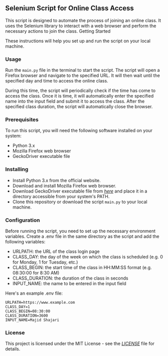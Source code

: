 ## Selenium Script for Online Class Access

This script is designed to automate the process of joining an online class. It uses the Selenium library to interact with a web browser and perform the necessary actions to join the class.
Getting Started

These instructions will help you set up and run the script on your local machine.
### Usage

Run the `main.py` file in the terminal to start the script. The script will open a Firefox browser and navigate to the specified URL. It will then wait until the specified day and time to access the online class.

During this time, the script will periodically check if the time has come to access the class. Once it is time, it will automatically enter the specified name into the input field and submit it to access the class. After the specified class duration, the script will automatically close the browser.

### Prerequisites
To run this script, you will need the following software installed on your system:
- Python 3.x
- Mozilla Firefox web browser
- GeckoDriver executable file

### Installing
- Install Python 3.x from the official website.
- Download and install Mozilla Firefox web browser.
- Download GeckoDriver executable file from *[here](https://github.com/mozilla/geckodriver/releases)* and place it in a directory accessible from your system's PATH.
- Clone this repository or download the script `main.py` to your local machine.

### Configuration

Before running the script, you need to set up the necessary environment variables. Create a .env file in the same directory as the script and add the following variables:
+ URLPATH: the URL of the class login page
+ CLASS_DAY: the day of the week on which the class is scheduled (e.g. 0 for Monday, 1 for Tuesday, etc.)
+ CLASS_BEGIN: the start time of the class in HH:MM:SS format (e.g. 08:30:00 for 8:30 AM)
+ CLASS_DURATION: the duration of the class in seconds
+ INPUT_NAME: the name to be entered in the input field

Here's an example .env file:
```
URLPATH=https://www.example.com
CLASS_DAY=1
CLASS_BEGIN=08:30:00
CLASS_DURATION=3600
INPUT_NAME=Majid Shajari
```
### License

This project is licensed under the MIT License - see the *[LICENSE](./LICENSE)* file for details.
